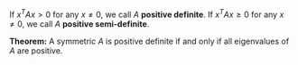 If $x^{T}Ax>0$ for any $x\ne0$, we call $A$ **positive definite**.
If $x^{T}Ax\ge0$ for any $x\ne0$, we call $A$ **positive semi-definite**.

**Theorem:** A symmetric $A$ is positive definite if and only if all eigenvalues of $A$ are positive.